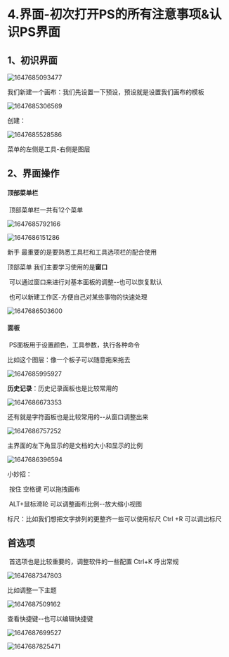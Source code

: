 # 4.界面-初次打开PS的所有注意事项&认识PS界面



## 1、初识界面



![1647685093477](../.vuepress/public/images/1647685093477.png)



我们新建一个画布：我们先设置一下预设，预设就是设置我们画布的模板

![1647685306569](../.vuepress/public/images/1647685306569.png)



创建：

![1647685528586](../.vuepress/public/images/1647685528586.png)



 菜单的左侧是工具-右侧是图层



## 2、界面操作



#### 顶部菜单栏

​	顶部菜单栏一共有12个菜单

![1647685792166](../.vuepress/public/images/1647685792166.png)

![1647686151286](../.vuepress/public/images/1647686151286.png)

新手 最重要的是要熟悉工具栏和工具选项栏的配合使用



顶部菜单 我们主要学习使用的是**窗口** 

​	可以通过窗口来进行对基本面板的调整--也可以恢复默认

​	也可以新建工作区-方便自己对某些事物的快速处理

![1647686503600](../.vuepress/public/images/1647686503600.png)





#### 面板

​	PS面板用于设置颜色，工具参数，执行各种命令



比如这个图层：像一个板子可以随意拖来拖去

![1647685995927](../.vuepress/public/images/1647685995927.png)



**历史记录**：历史记录面板也是比较常用的

![1647686673353](../.vuepress/public/images/1647686673353.png)



还有就是字符面板也是比较常用的--从窗口调整出来

![1647686757252](../.vuepress/public/images/1647686757252.png)











主界面的左下角显示的是文档的大小和显示的比例

![1647686396594](../.vuepress/public/images/1647686396594.png)







小妙招：

​	按住 空格键  可以拖拽画布

​	ALT+鼠标滑轮  可以调整画布比例--放大缩小视图



标尺：比如我们想把文字排列的更整齐一些可以使用标尺 Ctrl +R 可以调出标尺





## 首选项

​	首选项也是比较重要的，调整软件的一些配置 Ctrl+K 呼出常规

![1647687347803](../.vuepress/public/images/1647687347803.png)



比如调整一下主题

![1647687509162](../.vuepress/public/images/1647687509162.png)



查看快捷键--也可以编辑快捷键

![1647687699527](../.vuepress/public/images/1647687699527.png)





![1647687825471](../.vuepress/public/images/1647687825471.png)

































